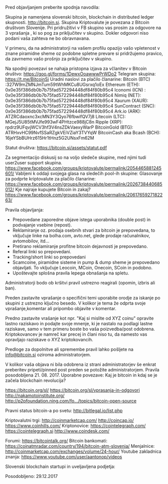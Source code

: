 Pred objavljanjem preberite spodnja navodila:

Skupina je namenjena slovenski bitcoin, blockchain in distributed ledger skupnosti. http://bitcoin.si.
Skupina Kriptovalute je povezana z Bitcoin društvom Slovenije.
Pri pridružitivi v FB skupino vas prosim za odgovore na 3 vprašanja , ki so pog za priključitev v skupino. Dokler odgovori niso podani vaša zahteva ne bo obravnavana.

V primeru, da na administratorji na vašem profilu opazijo vašo vpletenost v znane piramidne sheme oz podobne spletne prevare si pridržujemo pravico, da zavrnemo vašo prošnjo za priključitev v skupino.

Na spodnji povezavi se nahaja pristopna izjava za včlanitev v Bitcoin društvo:
https://goo.gl/forms/1DewxOoawwwPrWDo2
Telegram skupina: https://t.me/BitcoinSi
Uradni naslovi za plačilo članarine:
Bitcoin (BTC) :327W9mZMNJmTum59tWhMKCu8UGsrxq1oEx
Ethereum (ETH): 0x0e35f386db0b7b75fad572294448df84f80b95c4
Iconomi (ICN) : 0x0e35f386db0b7b75fad572294448df84f80b95c4
Nimiq (NET): 0x0e35f386db0b7b75fad572294448df84f80b95c4
Xaurum (XAUR): 0x0e35f386db0b7b75fad572294448df84f80b95c4
SunContract (SNC): 0x0e35f386db0b7b75fad572294448df84f80b95c4
Ark.io (ARK): ATZRCdaoxnc3xcMN3Y3Qyo76fbwifQV7j8
Litecoin (LTC): MGejJ5U85tMVJfe993wF4PHtzce988jC8n
Ripple (XRP): rpdrz9UFqvjWCV3hf3V4nsZDkVaexyWarP
BitcoinGold (BTG): ATRHxvHC99NvfSSaRZgkVEiVZiaY3TVYqW
BitcoinCash aka Bcash (BCH): 16jeYSbBUHrz615Hr1tHnz5G2UNsxFm62M

Statut društva: https://bitcoin.si/assets/statut.pdf

Za segmentacijo diskusij so na voljo sledeče skupine, med njimi tudi user2user support skupina.
https://www.facebook.com/groups/kriptovalute/permalink/2054465881245601/
Vabljeni k oddaji svojega glasa na sledečih pool-ih skupine:
Glasovanje za podprte kriptovalute za plačilo članarine:
https://www.facebook.com/groups/kriptovalute/permalink/2026738440685012/
Kje najraje kupujete Bitcoin in zakaj?
https://www.facebook.com/groups/kriptovalute/permalink/2061765927182263/

Pravila objavljanja:
- Prepovedane zaporedne objave istega uporabnika (double post) in podvajanje vsebine (repost).
- Reklamiranje oz. prodaja osebnih stvari za bitcoin je prepovedana, to vključuje linke na bolha.com, avto.net, glede prodaje računalnikov, avtomobilov, itd...
- Pretirano reklamiranje profitne bitcoin dejavnosti je prepovedano.
- Referal linki so prepovedani.
- Tracking/short linki so prepovedani
- Scamcoine, piramidne sisteme in pump & dump sheme je prepovedano objavljati. To vključuje Leocoin, MCoin, Onecoin, SCoin in podobno.
- Upoštevajte splošna pravila lepega obnašanja na spletu.

Administratorji bodo ob kršitvi pravil ustrezno reagirali (opomin, izbris ali ban).

Preden zastavite vprašanje o specifični temi uporabite orodje za iskanje po skupini z ustrezno ključno besedo. V kolikor je tema že odprta svoje vprašanje,komentar ali pripombo objavite v komentar.

Predno zastavite vrašanje kot npr. "Kaj si mislite od XYZ coinu" opravite lastno raziskavo in podajte svoje mnenje, ki je nastalo na podlagi lastne raziskave, samo v tem primeru boste bo vaša poizvedba/post odobrena. Kriptokovancev je namreč kar precej in člani niso tu, da namesto vas opravljajo raziskave o XYZ kriptokovancih.

Predloge za dopolnitve ali spremembe pravil lahko pošljete na info@bitcoin.si oziroma administratorjem.

V kolikor vaša objava ni bila odobrena iz strani administratorjev še enkrat preberitev pripeti/pinned post preden se potožite administratorjem.
Pravila posodobljena 21. 08. 2017.
Uporabne povezave:
Kaj je bitcoin in kdaj se je začela blockchain revolucija?

https://bitcoin.org/sl/
https://bitcoin.org/sl/vprasanja-in-odgovori
http://nakamotoinstitute.org/
http://p2pfoundation.ning.com/fo…/topics/bitcoin-open-source

Pravni status bitcoin-a po svetu:
http://bitlegal.io/list.php

Kriptovalutni trgi:
http://coinmarketcap.com/
http://coincap.io/
https://www.coinhills.com/
Kriptonovice:
https://cointelegraph.com/
https://cointelegraph.si
http://www.coindesk.com/

Forumi:
https://bitcointalk.org/
Bitcoin bankomati:
https://coinatmradar.com/country/194/bitcoin-atm-slovenia/
Menjalnice:
http://coinmarketcap.com/exchanges/volume/24-hour/
Youtube zakladnica znanja:
https://www.youtube.com/user/aantonop/videos

Slovenski blockchain startupi in uveljavljena podjetja:

Posodobljeno: 29.12.2017
